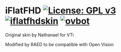 iFlatFHD [![License: GPL v3](https://img.shields.io/badge/License-GPLv3-blue.svg)](https://www.gnu.org/licenses/gpl-3.0) [![iflatfhdskin](https://github.com/OpenVisionE2/iFlatFHD-skin/actions/workflows/iflatfhdskin.yml/badge.svg)](https://github.com/OpenVisionE2/iFlatFHD-skin/actions/workflows/iflatfhdskin.yml) [![ovbot](https://github.com/OpenVisionE2/iFlatFHD-skin/actions/workflows/ovbot.yml/badge.svg)](https://github.com/OpenVisionE2/iFlatFHD-skin/actions/workflows/ovbot.yml)
========

Original skin by Nathanael for VTi

Modified by RAED to be compatible with Open Vision
